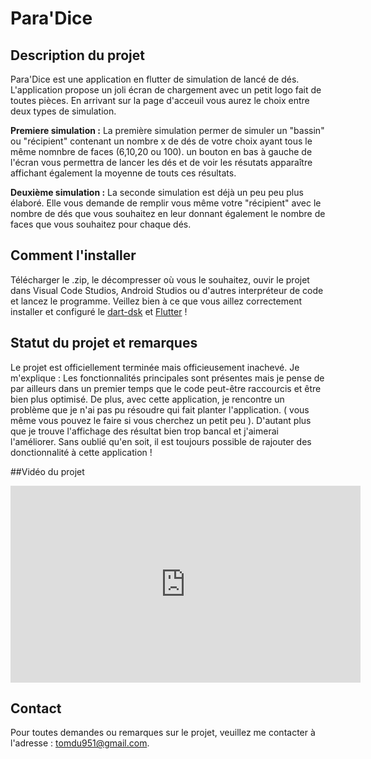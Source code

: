 # Para'Dice

## Description du projet  
Para'Dice est une application en flutter de simulation de lancé de dés.
L'application propose un joli écran de chargement avec un petit logo fait de toutes pièces. En arrivant sur la page d'acceuil vous aurez le choix entre deux types de simulation. 

__**Premiere simulation :**__
La première simulation permer de simuler un "bassin" ou "récipient" contenant un nombre x de dés de votre choix ayant tous le même nomnbre de faces (6,10,20 ou 100).
un bouton en bas à gauche de l'écran vous permettra de lancer les dés et de voir les résutats apparaître affichant également la moyenne de touts ces résultats.


__**Deuxième simulation :**__
La seconde simulation est déjà un peu peu plus élaboré. Elle vous demande de remplir vous même votre "récipient" avec le nombre de dés que vous souhaitez en leur donnant également le nombre de faces que vous souhaitez pour chaque dés. 

## Comment l'installer
Télécharger le .zip, le décompresser où vous le souhaitez, ouvir le projet dans Visual Code Studios, Android Studios ou d'autres interpréteur de code et lancez le programme. Veillez bien à ce que vous aillez correctement installer et configuré le [dart-dsk](https://dart.dev/get-dart) et [Flutter](https://docs.flutter.dev/) !

## Statut du projet et remarques 
Le projet est officiellement terminée mais officieusement inachevé. Je m'explique :
Les fonctionnalités principales sont présentes mais je pense de par ailleurs dans un premier temps que le code peut-être raccourcis et être bien plus optimisé.
De plus, avec cette application, je rencontre un problème que je n'ai pas pu résoudre qui fait planter l'application. ( vous même vous pouvez le faire si vous cherchez un petit peu ).
D'autant plus que je trouve l'affichage des résultat bien trop bancal et j'aimerai l'améliorer.
Sans oublié qu'en soit, il est toujours possible de rajouter des donctionnalité à cette application ! 

##Vidéo du projet 
<iframe width="560" height="315" src="https://www.youtube.com/watch?v=UbFOU_XR85E)" frameborder="0" allowfullscreen></iframe>

## Contact
Pour toutes demandes ou remarques sur le projet, veuillez me contacter à l'adresse : tomdu951@gmail.com.
